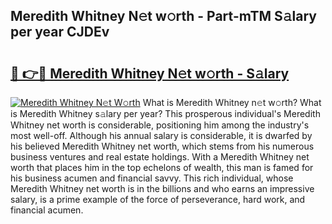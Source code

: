 ## Meredith Whitney N𝚎t w𝚘rth - Part-mTM S𝚊lary per year CJDEv

# <h2><a href="http://gc1rxub.nevu.top/?p=Meredith+Whitney">🔗 👉🔴 Meredith Whitney N𝚎t w𝚘rth - S𝚊lary</a></h2>

[![Meredith Whitney N𝚎t W𝚘rth](https://i.imgur.com/Oavwk0R.jpeg)](http://gc1rxub.nevu.top/?p=Meredith+Whitney)
What is Meredith Whitney n𝚎t w𝚘rth? What is Meredith Whitney s𝚊lary per year?
This prosperous individual's Meredith Whitney net worth is considerable, positioning him among the industry's most well-off. Although his annual salary is considerable, it is dwarfed by his believed Meredith Whitney net worth, which stems from his numerous business ventures and real estate holdings. With a Meredith Whitney net worth that places him in the top echelons of wealth, this man is famed for his business acumen and financial savvy. This rich individual, whose Meredith Whitney net worth is in the billions and who earns an impressive salary, is a prime example of the force of perseverance, hard work, and financial acumen.
